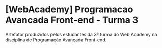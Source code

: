 # [WebAcademy] Programacao Avancada Front-end - Turma 3
Artefator produzidos pelos estudantes da 3ª turma do Web Academy na disciplina de Programação Avançada Front-end.
